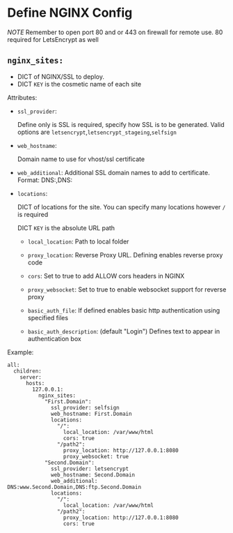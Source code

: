 # Define NGINX Config

*NOTE* Remember to open port 80 and or 443 on firewall for remote use. 80 required for LetsEncrypt as well

## `nginx_sites: ` 

- DICT of NGINX/SSL to deploy. 
- DICT `KEY` is the cosmetic name of each site

Attributes:

- `ssl_provider`: 

  Define only is SSL is required, specify how SSL is to be generated.  Valid options are `letsencrypt`,`letsencrypt_stageing`,`selfsign`

- `web_hostname`: 

  Domain name to use for vhost/ssl certificate

- `web_additional`: Additional SSL domain names to add to certificate. Format: DNS:<domain2>,DNS:<domain3>


- `locations`: 

  DICT of locations for the site. You can specify 
  many locations however `/` is required

  DICT `KEY` is the absolute URL path

    - `local_location`: Path to local folder

    - `proxy_location`: Reverse Proxy URL. Defining enables reverse proxy code

    - `cors`: Set to true to add ALLOW cors headers in NGINX
    - `proxy_websocket`: Set to true to enable websocket support for reverse proxy

    - `basic_auth_file`: If defined enables basic http authentication using specified files

    - `basic_auth_description`:  (default "Login") Defines text to appear in authentication box

  
Example:
```
all:
  children:
    server:
      hosts:
        127.0.0.1:
          nginx_sites:
            "First.Domain":
              ssl_provider: selfsign
              web_hostname: First.Domain
              locations:
                "/":
                  local_location: /var/www/html
                  cors: true
                "/path2":
                  proxy_location: http://127.0.0.1:8080
                  proxy_websocket: true
            "Second.Domain":
              ssl_provider: letsencrypt
              web_hostname: Second.Domain
              web_additional: DNS:www.Second.Domain,DNS:ftp.Second.Domain
              locations:
                "/":
                  local_location: /var/www/html
                "/path2":
                  proxy_location: http://127.0.0.1:8080
                  cors: true
```
